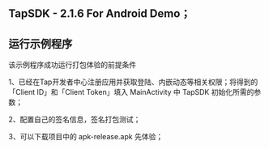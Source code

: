 ## TapSDK - 2.1.6 For Android Demo；

## 运行示例程序

该示例程序成功运行打包体验的前提条件

1、已经在Tap开发者中心注册应用并获取登陆、内嵌动态等相关权限；将得到的「Client ID」和「Client Token」填入 MainActivity 中 TapSDK 初始化所需的参数；

2、配置自己的签名信息，签名打包测试；

3、可以下载项目中的 apk-release.apk 先体验；
 